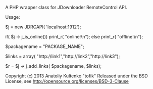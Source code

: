 A PHP wrapper class for JDownloader RemoteControl API.


Usage:


$j = new JDRCAPI( 'localhost:1912');

if( $j -> j_is_online()) print_r( "online!\n"); else print_r( "offline!\n");

$packagename = "PACKAGE_NAME";

$links = array( "http://link1","http://link2","http://link3");

$r = $j -> j_add_links( $packagename, $links);



Copyright (c) 2013 Anatoliy Kultenko "tofik"
Released under the BSD License, see http://opensource.org/licenses/BSD-3-Clause
